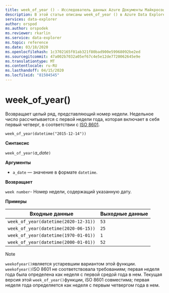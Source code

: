 ```yaml
---
title: week_of_year () - Исследователь данных Azure Документы Майкрософт
description: В этой статье описаны week_of_year () в Azure Data Explorer.
services: data-explorer
author: orspod
ms.author: orspodek
ms.reviewer: rkarlin
ms.service: data-explorer
ms.topic: reference
ms.date: 03/18/2020
ms.openlocfilehash: 1c3702165f01ab321f80bad900e59968092be2ed
ms.sourcegitcommit: 47a002b7032a05ef67c4e5e12de7720062645e9e
ms.translationtype: MT
ms.contentlocale: ru-RU
ms.lasthandoff: 04/15/2020
ms.locfileid: "81504545"
---
```

# <a name="week_of_year"></a>week_of_year()

Возвращает целый ряд, представляющий номер недели. Недельное число рассчитывается с первой недели года, которая включает в себя первый четверг, в соответствии с [ISO 8601](https://en.wikipedia.org/wiki/ISO_8601#Week_dates).

```kusto
week_of_year(datetime("2015-12-14"))
```

**Синтаксис**

`week_of_year(`*a_date*`)`

**Аргументы**

* `a_date` — значение в формате `datetime`.

**Возвращает**

`week number`- Номер недели, содержащий указанную дату.

**Примеры**

|Входные данные                                    |Выходные данные|
|-----------------------------------------|------|
|`week_of_year(datetime(2020-12-31))`     |`53`  |
|`week_of_year(datetime(2020-06-15))`     |`25`  |
|`week_of_year(datetime(1970-01-01))`     |`1`   |
|`week_of_year(datetime(2000-01-01))`     |`52`  |

> [!NOTE]
> `weekofyear()`является устаревшим вариантом этой функции. `weekofyear()`ISO 8601 не соответствовала требованиям; первая неделя года была определена как неделя с первой средой года в нем.
Текущая версия этой `week_of_year()`функции, iSO 8601 совместима; первая неделя года определяется как неделя с первым четвергом года в нем.
